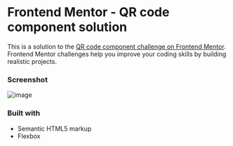 # Frontend Mentor - QR code component solution

This is a solution to the [QR code component challenge on Frontend Mentor](https://www.frontendmentor.io/challenges/qr-code-component-iux_sIO_H). Frontend Mentor challenges help you improve your coding skills by building realistic projects.

### Screenshot
![image](https://user-images.githubusercontent.com/25332391/179152406-069950ff-b198-4180-ade3-8aa5465d1af7.png)

### Built with

- Semantic HTML5 markup
- Flexbox
